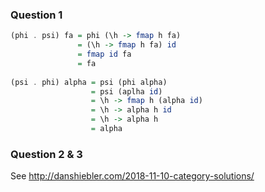 ### Question 1

```hs
(phi . psi) fa = phi (\h -> fmap h fa)
               = (\h -> fmap h fa) id
               = fmap id fa
               = fa
               
(psi . phi) alpha = psi (phi alpha)
                  = psi (aplha id)
                  = \h -> fmap h (alpha id)
                  = \h -> alpha h id
                  = \h -> alpha h
                  = alpha
```

### Question 2 & 3

See http://danshiebler.com/2018-11-10-category-solutions/

